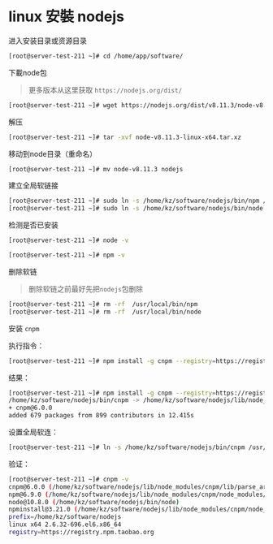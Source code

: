# linux 安裝 nodejs

进入安装目录或资源目录

```bash
[root@server-test-211 ~]# cd /home/app/software/
```

下載node包

> 更多版本从这里获取 `https://nodejs.org/dist/`

```bash
[root@server-test-211 ~]# wget https://nodejs.org/dist/v8.11.3/node-v8.11.3-linux-x64.tar.xz
```

解压

```bash
[root@server-test-211 ~]# tar -xvf node-v8.11.3-linux-x64.tar.xz
```

移动到node目录（重命名）

```bash
[root@server-test-211 ~]# mv node-v8.11.3 nodejs
```

建立全局软链接

```bash
[root@server-test-211 ~]# sudo ln -s /home/kz/software/nodejs/bin/npm /usr/local/bin/npm
[root@server-test-211 ~]# sudo ln -s /home/kz/software/nodejs/bin/node /usr/local/bin/node
```

检测是否已安装
```bash
[root@server-test-211 ~]# node -v

[root@server-test-211 ~]# npm -v
```

删除软链

> 删除软链之前最好先把`nodejs`包删除

```bash
[root@server-test-211 ~]# rm -rf  /usr/local/bin/npm
[root@server-test-211 ~]# rm -rf  /usr/local/bin/node
```

安装 `cnpm`

执行指令：
```bash
[root@server-test-211 ~]# npm install -g cnpm --registry=https://registry.npm.taobao.org
```

结果：
```bash
[root@server-test-211 ~]# npm install -g cnpm --registry=https://registry.npm.taobao.org
/home/kz/software/nodejs/bin/cnpm -> /home/kz/software/nodejs/lib/node_modules/cnpm/bin/cnpm
+ cnpm@6.0.0
added 679 packages from 899 contributors in 12.415s

```

设置全局软连：

```bash
[root@server-test-211 ~]# ln -s /home/kz/software/nodejs/bin/cnpm /usr/local/bin/cnpm

```

验证：

```bash
[root@server-test-211 ~]# cnpm -v
cnpm@6.0.0 (/home/kz/software/nodejs/lib/node_modules/cnpm/lib/parse_argv.js)
npm@6.9.0 (/home/kz/software/nodejs/lib/node_modules/cnpm/node_modules/npm/lib/npm.js)
node@10.8.0 (/home/kz/software/nodejs/bin/node)
npminstall@3.21.0 (/home/kz/software/nodejs/lib/node_modules/cnpm/node_modules/npminstall/lib/index.js)
prefix=/home/kz/software/nodejs 
linux x64 2.6.32-696.el6.x86_64 
registry=https://registry.npm.taobao.org
```